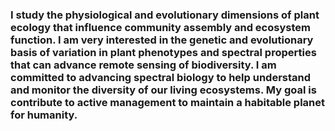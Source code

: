 ### I study the physiological and evolutionary dimensions of plant ecology that influence community assembly and ecosystem function. I am very interested in the genetic and evolutionary basis of variation in plant phenotypes and spectral properties that can advance remote sensing of biodiversity. I am committed to advancing spectral biology to help understand and monitor the diversity of our living ecosystems. My goal is contribute to active management to maintain a habitable planet for humanity.

<!--
**cavender/cavender** is a ✨ _special_ ✨ repository because its `README.md` (this file) appears on your GitHub profile.

Here are some ideas to get you started:

- 🔭 I’m currently working on ...
- 🌱 I’m currently learning ...
- 👯 I’m looking to collaborate on ...
- 🤔 I’m looking for help with ...
- 💬 Ask me about ...
- 📫 How to reach me: ...
- 😄 Pronouns: ...
- ⚡ Fun fact: ...
-->
